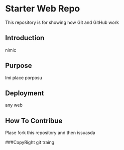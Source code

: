 # Starter Web Repo

This repository is for showing how Git and GitHub work

## Introduction

nimic

## Purpose

Imi place porposu

## Deployment

any web

## How To Contribue

Plase fork this repository and then issuasda

###CopyRight
git traing